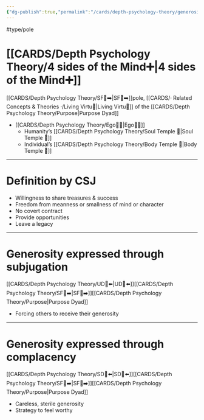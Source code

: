 ```yaml
---
{"dg-publish":true,"permalink":"/cards/depth-psychology-theory/generosity/","created":"2022-12-31T17:44:59.239+01:00","updated":"2023-05-04T17:54:31.066+02:00"}
---
```


#type/pole 

# [[CARDS/Depth Psychology Theory/4 sides of the Mind➕\|4 sides of the Mind➕]] 
[[CARDS/Depth Psychology Theory/SF🤸➡️\|SF🤸➡️]]pole, [[CARDS/· Related Concepts & Theories ·/Living Virtu🙇\|Living Virtu🙇]] of the [[CARDS/Depth Psychology Theory/Purpose\|Purpose Dyad]]  
- [[CARDS/Depth Psychology Theory/Ego🙋‍♂️\|Ego🙋‍♂️]] 
	- Humanity’s [[CARDS/Depth Psychology Theory/Soul Temple 👥\|Soul Temple 👥]]
	- Individual’s [[CARDS/Depth Psychology Theory/Body Temple 🌳\|Body Temple 🌳]]   
---
# Definition by CSJ 
- Willingness to share treasures & success 
- Freedom from meanness or smallness of mind or character 
- No covert contract 
- Provide opportunities 
- Leave a legacy 
---
# Generosity expressed through subjugation 
[[CARDS/Depth Psychology Theory/UD👤⬅️\|UD👤⬅️]][[CARDS/Depth Psychology Theory/SF🤸➡️\|SF🤸➡️]][[CARDS/Depth Psychology Theory/Purpose\|Purpose Dyad]] 
- Forcing others to receive their generosity 
---
# Generosity expressed through complacency
[[CARDS/Depth Psychology Theory/SD🤸⬅️\|SD🤸⬅️]][[CARDS/Depth Psychology Theory/SF🤸➡️\|SF🤸➡️]][[CARDS/Depth Psychology Theory/Purpose\|Purpose Dyad]] 
- Careless, sterile generosity 
- Strategy to feel worthy 